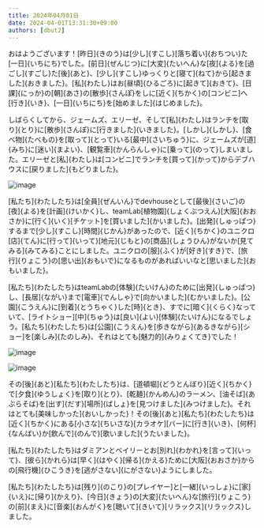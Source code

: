 ```yaml
---
title: 2024年04月01日
date: 2024-04-01T13:31:30+09:00
authors: [dbut2]
---
```

おはようございます！[昨日]{きのう}は[少し]{すこし}[落ち着い]{おちつい}た[一日]{いちにち}でした。[前日]{ぜんじつ}に[大変]{たいへん}な[夜]{よる}を[過ごし]{すごし}た[後]{あと}、[少し]{すこし}ゆっくりと[寝て]{ねて}から[起きました]{おきました}。[私]{わたし}はお[昼頃]{ひるごろ}に[起きて]{おきて}、[日課]{にっか}の[朝]{あさ}の[散歩]{さんぽ}をしに[近く]{ちかく}の[コンビニ]へ[行き]{いき}、[一日]{いちにち}を[始めました]{はじめました}。

しばらくしてから、ジェームズ、エリーゼ、そして[私]{わたし}はランチを[取り]{とり}に[散歩]{さんぽ}に[行きました]{いきました}。[しかし]{しかし}、[食べ物]{たべもの}を[取って]{とって}いる[最中]{さいちゅう}に、ジェームズが[道]{みち}に[迷い]{まよい}、[観覧車]{かんらんしゃ}に[乗って]{のって}しまいました。エリーゼと[私]{わたし}は[コンビニ]でランチを[買って]{かって}からデブハウスに[戻りました]{もどりました}。

![image](https://github.com/devhou-se/www-jp/assets/61171623/3d44f6f5-6753-446b-83ad-15770ba53762)

[私たち]{わたしたち}は[全員]{ぜんいん}でdevhouseとして[最後]{さいご}の[夜]{よる}を[計画]{けいかく}し、teamLab[植物園]{しょくぶつえん}[大阪]{おおさか}に[行く]{いく}[チケット]を[買いました]{かいました}。[出発]{しゅっぱつ}するまで[少し]{すこし}[時間]{じかん}があったので、[近く]{ちかく}のユニクロ[店]{てん}に[行って]{いって}[地元]{じもと}の[商品]{しょうひん}がないか[見てみる]{みてみる}ことにしました。ユニクロの[服]{ふく}が[好き]{すき}で、[旅行]{りょこう}の[思い出]{おもいで}になるものがあればいいなと[思いました]{おもいました}。

[私たち]{わたしたち}はteamLabの[体験]{たいけん}のために[出発]{しゅっぱつ}し、[長居]{ながい}まで[電車]{でんしゃ}で[向かいました]{むかいました}。[公園]{こうえん}に[到着]{とうちゃく}した[時]{とき}、すでに[暗く]{くらく}なっていて、[ライトショー][中]{ちゅう}は[良い]{よい}[体験]{たいけん}になるでしょう。[私たち]{わたしたち}は[公園]{こうえん}を[歩きながら]{あるきながら}[ショー]を[楽しみ]{たのしみ}、それはとても[魅力的]{みりょくてき}でした！

![image](https://github.com/devhou-se/www-jp/assets/61171623/7de12c06-646d-498c-89d4-c69a55451445)

![image](https://github.com/devhou-se/www-jp/assets/61171623/5fd26904-7f60-4699-875c-44290f96f7ef)

その[後]{あと}[私たち]{わたしたち}は、[道頓堀]{どうとんぼり}[近く]{ちかく}で[夕食]{ゆうしょく}を[取り]{とり}、[乾麺]{かんめん}のラーメン、[油そば]{あぶらそば}を[出す]{だす}[場所]{ばしょ}を[見つけました]{みつけました}。それはとても[美味しかった]{おいしかった}！その[後]{あと}[私たち]{わたしたち}は[近く]{ちかく}にある[小さな]{ちいさな}[カラオケ][バー]に[行き]{いき}、[何杯]{なんばい}か[飲んで]{のんで}[歌いました]{うたいました}。

[私たち]{わたしたち}はダミアンとベイリーとお[別れ]{わかれ}を[言って]{いって}、[彼ら]{かれら}は[早く]{はやく}[帰る]{かえる}ために[大阪]{おおさか}からの[飛行機]{ひこうき}を[逃がさない]{にがさない}ようにしました。

[私たち]{わたしたち}は[残り]{のこり}の[プレイヤー]と[一緒]{いっしょ}に[家]{いえ}に[帰り]{かえり}、[今日]{きょう}の[大変]{たいへん}な[旅行]{りょこう}の[前]{まえ}に[音楽]{おんがく}を[聴いて]{きいて}[リラックス]{リラックス}しました。